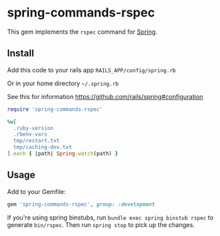 # spring-commands-rspec

This gem implements the `rspec` command for
[Spring](https://github.com/jonleighton/spring).

## Install

Add this code to your rails app `RAILS_APP/config/spring.rb`

Or in your home directory `~/.spring.rb`

See this for information https://github.com/rails/spring#configuration

```ruby
require 'spring-commands-rspec'

%w[
  .ruby-version
  .rbenv-vars
  tmp/restart.txt
  tmp/caching-dev.txt
].each { |path| Spring.watch(path) }
```

## Usage

Add to your Gemfile:

``` ruby
gem 'spring-commands-rspec', group: :development
```

If you're using spring binstubs, run `bundle exec spring binstub rspec` to generate `bin/rspec`.
Then run `spring stop` to pick up the changes.
